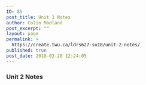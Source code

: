 ```yaml
---
ID: 85
post_title: Unit 2 Notes
author: Colin Madland
post_excerpt: ""
layout: page
permalink: >
  https://create.twu.ca/ldrs627-su18/unit-2-notes/
published: true
post_date: 2018-02-20 12:24:05
---
```

### Unit 2 Notes